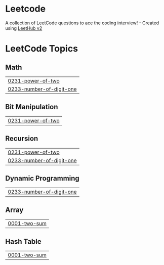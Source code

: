 # Leetcode
A collection of LeetCode questions to ace the coding interview! - Created using [LeetHub v2](https://github.com/arunbhardwaj/LeetHub-2.0)

<!---LeetCode Topics Start-->
# LeetCode Topics
## Math
|  |
| ------- |
| [0231-power-of-two](https://github.com/Prowin7/Leetcode/tree/master/0231-power-of-two) |
| [0233-number-of-digit-one](https://github.com/Prowin7/Leetcode/tree/master/0233-number-of-digit-one) |
## Bit Manipulation
|  |
| ------- |
| [0231-power-of-two](https://github.com/Prowin7/Leetcode/tree/master/0231-power-of-two) |
## Recursion
|  |
| ------- |
| [0231-power-of-two](https://github.com/Prowin7/Leetcode/tree/master/0231-power-of-two) |
| [0233-number-of-digit-one](https://github.com/Prowin7/Leetcode/tree/master/0233-number-of-digit-one) |
## Dynamic Programming
|  |
| ------- |
| [0233-number-of-digit-one](https://github.com/Prowin7/Leetcode/tree/master/0233-number-of-digit-one) |
## Array
|  |
| ------- |
| [0001-two-sum](https://github.com/Prowin7/Leetcode/tree/master/0001-two-sum) |
## Hash Table
|  |
| ------- |
| [0001-two-sum](https://github.com/Prowin7/Leetcode/tree/master/0001-two-sum) |
<!---LeetCode Topics End-->